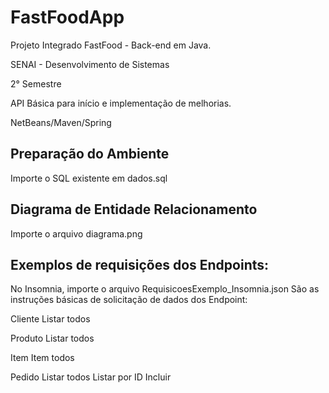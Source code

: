 # FastFoodApp
Projeto Integrado FastFood - Back-end em Java.

SENAI - Desenvolvimento de Sistemas

2° Semestre

API Básica para início e implementação de melhorias.

NetBeans/Maven/Spring

## Preparação do Ambiente
Importe o SQL existente em dados.sql

## Diagrama de Entidade Relacionamento
Importe o arquivo diagrama.png

## Exemplos de requisições dos Endpoints:
No Insomnia, importe o arquivo RequisicoesExemplo_Insomnia.json
São as instruções básicas de solicitação de dados dos Endpoint:

Cliente
    Listar todos

Produto 
    Listar todos
    
Item 
    Item todos
    
Pedido 
    Listar todos
    Listar por ID
    Incluir
